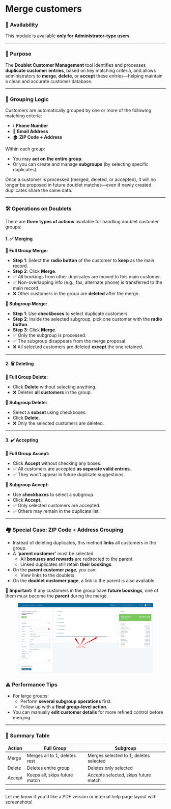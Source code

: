 # Merge customers

### 🔐 Availability

This module is available **only for Administrator-type users**.

***

### 📌 Purpose

The **Doublet Customer Management** tool identifies and processes **duplicate customer entries**, based on key matching criteria, and allows administrators to **merge**, **delete**, or **accept** these entries—helping maintain a clean and accurate customer database.

***

### 🧮 Grouping Logic

Customers are automatically grouped by one or more of the following matching criteria:

* 📞 **Phone Number**
* 📧 **Email Address**
* 🏠 **ZIP Code + Address**

Within each group:

* You may **act on the entire group**.
* Or you can create and manage **subgroups** (by selecting specific duplicates).

Once a customer is processed (merged, deleted, or accepted), it will no longer be proposed in future doublet matches—even if newly created duplicates share the same data.

***

### 🛠️ Operations on Doublets

There are **three types of actions** available for handling doublet customer groups:

#### 1. ✅ Merging

**🔹 Full Group Merge:**

* **Step 1**: Select the **radio button** of the customer to **keep** as the main record.
* **Step 2**: Click **Merge**.
* ✅ All bookings from other duplicates are moved to this main customer.
* ✅ Non-overlapping info (e.g., fax, alternate phone) is transferred to the main record.
* ❌ Other customers in the group are **deleted** after the merge.

**🔸 Subgroup Merge:**

* **Step 1**: Use **checkboxes** to select duplicate customers.
* **Step 2**: Inside the selected subgroup, pick one customer with the **radio button**.
* **Step 3**: Click **Merge**.
* ✅ Only the subgroup is processed.
* ✅ The subgroup disappears from the merge proposal.
* ❌ All selected customers are deleted **except** the one retained.

***

#### 2. 🗑️ Deleting

**🔹 Full Group Delete:**

* Click **Delete** without selecting anything.
* ❌ Deletes **all customers** in the group.

**🔸 Subgroup Delete:**

* Select a **subset** using checkboxes.
* Click **Delete**.
* ❌ Only the selected customers are deleted.

***

#### 3. ✔️ Accepting

**🔹 Full Group Accept:**

* Click **Accept** without checking any boxes.
* ✅ All customers are accepted **as separate valid entries**.
* ✅ They won’t appear in future duplicate suggestions.

**🔸 Subgroup Accept:**

* Use **checkboxes** to select a subgroup.
* Click **Accept**.
* ✅ Only selected customers are accepted.
* ✅ Others may remain in the duplicate list.

***

### 🏘️ Special Case: ZIP Code + Address Grouping

* Instead of deleting duplicates, this method **links** all customers in the group.
* A **‘parent customer’** must be selected.
  * All **bonuses and rewards** are redirected to the parent.
  * Linked duplicates still retain **their bookings**.
* On the **parent customer page**, you can:
  * View links to the doublets.
* On the **doublet customer page**, a link to the parent is also available.

📌 **Important:** If any customers in the group have **future bookings**, one of them must become the **parent** during the merge.

<figure><img src=".gitbook/assets/69d3b6e8-726a-421c-ba1c-b4ca7124becd.webp" alt=""><figcaption></figcaption></figure>

### ⚠️ Performance Tips

* For large groups:
  * Perform **several subgroup operations** first.
  * Follow up with a **final group-level action**.
* You can manually **edit customer details** for more refined control before merging.

***

### 📘 Summary Table

| Action | Full Group                    | Subgroup                               |
| ------ | ----------------------------- | -------------------------------------- |
| Merge  | Merges all to 1, deletes rest | Merges selected to 1, deletes selected |
| Delete | Deletes entire group          | Deletes only selected                  |
| Accept | Keeps all, skips future match | Accepts selected, skips future match   |

***

Let me know if you'd like a PDF version or internal help page layout with screenshots!
